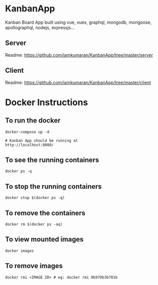 # KanbanApp

Kanban Board App built using vue, vuex, graphql, mongodb, mongoose, apollographql, nodejs, expressjs...

## Server
Readme: https://github.com/iamkumaran/KanbanApp/tree/master/server

## Client
Readme: https://github.com/iamkumaran/KanbanApp/tree/master/client

# Docker Instructions

## To run the docker
```
docker-compose up -d

# Kanban App should be running at
http://localhost:8080/
```


## To see the running containers
```
docker ps -q
```

## To stop the running containers
```
docker stop $(docker ps -q)
```

## To remove the containers
```
docker rm $(docker ps -aq)
```

## To view mounted images
```
docker images
```

## To remove images
```
docker rmi <IMAGE ID> # eg: docker rmi 0b970b3b701b
```
